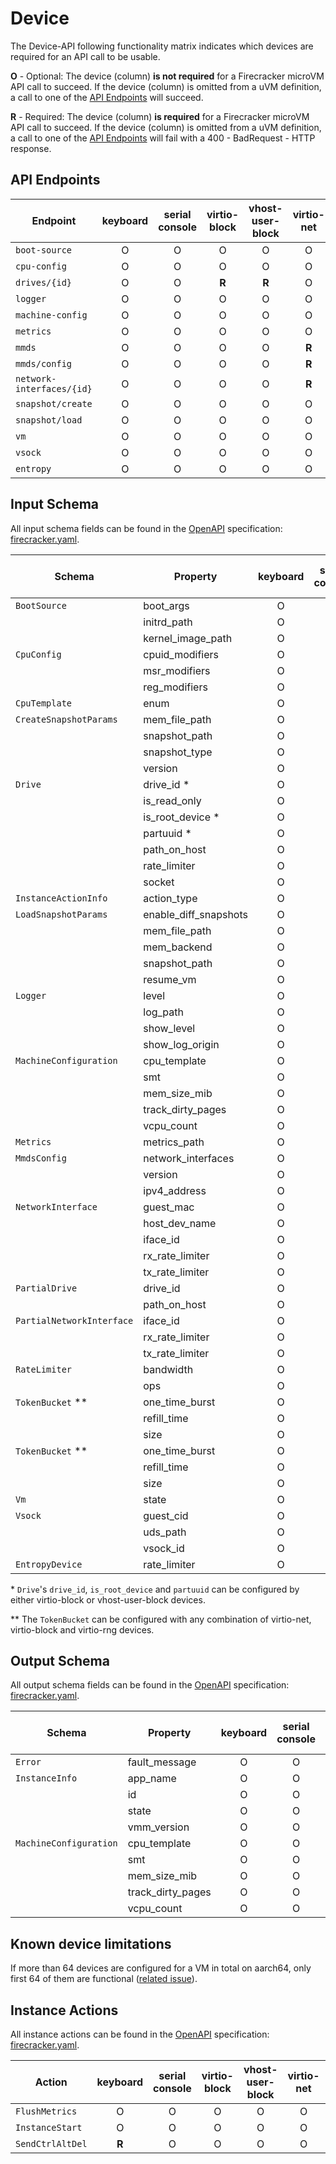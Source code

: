 # Device

The Device-API following functionality matrix indicates which devices are
required for an API call to be usable.

**O** - Optional: The device (column) **is not required** for a Firecracker
microVM API call to succeed. If the device (column) is omitted from a uVM
definition, a call to one of the [API Endpoints](#api-endpoints) will succeed.

**R** - Required: The device (column) **is required** for a Firecracker microVM
API call to succeed. If the device (column) is omitted from a uVM definition, a
call to one of the [API Endpoints](#api-endpoints) will fail with a 400 -
BadRequest - HTTP response.

## API Endpoints

| Endpoint                  | keyboard | serial console | virtio-block | vhost-user-block | virtio-net | virtio-vsock | virtio-rng |
| ------------------------- | :------: | :------------: | :----------: | :--------------: | :--------: | :----------: | :--------: |
| `boot-source`             |    O     |       O        |      O       |        O         |     O      |      O       |     O      |
| `cpu-config`              |    O     |       O        |      O       |        O         |     O      |      O       |     O      |
| `drives/{id}`             |    O     |       O        |    **R**     |      **R**       |     O      |      O       |     O      |
| `logger`                  |    O     |       O        |      O       |        O         |     O      |      O       |     O      |
| `machine-config`          |    O     |       O        |      O       |        O         |     O      |      O       |     O      |
| `metrics`                 |    O     |       O        |      O       |        O         |     O      |      O       |     O      |
| `mmds`                    |    O     |       O        |      O       |        O         |   **R**    |      O       |     O      |
| `mmds/config`             |    O     |       O        |      O       |        O         |   **R**    |      O       |     O      |
| `network-interfaces/{id}` |    O     |       O        |      O       |        O         |   **R**    |      O       |     O      |
| `snapshot/create`         |    O     |       O        |      O       |        O         |     O      |      O       |     O      |
| `snapshot/load`           |    O     |       O        |      O       |        O         |     O      |      O       |     O      |
| `vm`                      |    O     |       O        |      O       |        O         |     O      |      O       |     O      |
| `vsock`                   |    O     |       O        |      O       |        O         |     O      |      O       |     O      |
| `entropy`                 |    O     |       O        |      O       |        O         |     O      |      O       |   **R**    |

## Input Schema

All input schema fields can be found in the [OpenAPI](https://www.openapis.org/)
specification:
[firecracker.yaml](./../src/firecracker/openapi/firecracker.yaml).

| Schema                    | Property              | keyboard | serial console | virtio-block | vhost-user-block | virtio-net | virtio-vsock | virtio-rng |
| ------------------------- | --------------------- | :------: | :------------: | :----------: | :--------------: | :--------: | :----------: | :--------: |
| `BootSource`              | boot_args             |    O     |       O        |      O       |        O         |     O      |      O       |     O      |
|                           | initrd_path           |    O     |       O        |      O       |        O         |     O      |      O       |     O      |
|                           | kernel_image_path     |    O     |       O        |      O       |        O         |     O      |      O       |     O      |
| `CpuConfig`               | cpuid_modifiers       |    O     |       O        |      O       |        O         |     O      |      O       |     O      |
|                           | msr_modifiers         |    O     |       O        |      O       |        O         |     O      |      O       |     O      |
|                           | reg_modifiers         |    O     |       O        |      O       |        O         |     O      |      O       |     O      |
| `CpuTemplate`             | enum                  |    O     |       O        |      O       |        O         |     O      |      O       |     O      |
| `CreateSnapshotParams`    | mem_file_path         |    O     |       O        |      O       |        O         |     O      |      O       |     O      |
|                           | snapshot_path         |    O     |       O        |      O       |        O         |     O      |      O       |     O      |
|                           | snapshot_type         |    O     |       O        |      O       |        O         |     O      |      O       |     O      |
|                           | version               |    O     |       O        |      O       |        O         |     O      |      O       |     O      |
| `Drive`                   | drive_id \*           |    O     |       O        |    **R**     |      **R**       |     O      |      O       |     O      |
|                           | is_read_only          |    O     |       O        |    **R**     |        O         |     O      |      O       |     O      |
|                           | is_root_device \*     |    O     |       O        |    **R**     |      **R**       |     O      |      O       |     O      |
|                           | partuuid \*           |    O     |       O        |    **R**     |      **R**       |     O      |      O       |     O      |
|                           | path_on_host          |    O     |       O        |    **R**     |        O         |     O      |      O       |     O      |
|                           | rate_limiter          |    O     |       O        |    **R**     |        O         |     O      |      O       |     O      |
|                           | socket                |    O     |       O        |      O       |      **R**       |     O      |      O       |     O      |
| `InstanceActionInfo`      | action_type           |    O     |       O        |      O       |        O         |     O      |      O       |     O      |
| `LoadSnapshotParams`      | enable_diff_snapshots |    O     |       O        |      O       |        O         |     O      |      O       |     O      |
|                           | mem_file_path         |    O     |       O        |      O       |        O         |     O      |      O       |     O      |
|                           | mem_backend           |    O     |       O        |      O       |        O         |     O      |      O       |     O      |
|                           | snapshot_path         |    O     |       O        |      O       |        O         |     O      |      O       |     O      |
|                           | resume_vm             |    O     |       O        |      O       |        O         |     O      |      O       |     O      |
| `Logger`                  | level                 |    O     |       O        |      O       |        O         |     O      |      O       |     O      |
|                           | log_path              |    O     |       O        |      O       |        O         |     O      |      O       |     O      |
|                           | show_level            |    O     |       O        |      O       |        O         |     O      |      O       |     O      |
|                           | show_log_origin       |    O     |       O        |      O       |        O         |     O      |      O       |     O      |
| `MachineConfiguration`    | cpu_template          |    O     |       O        |      O       |        O         |     O      |      O       |     O      |
|                           | smt                   |    O     |       O        |      O       |        O         |     O      |      O       |     O      |
|                           | mem_size_mib          |    O     |       O        |      O       |        O         |     O      |      O       |     O      |
|                           | track_dirty_pages     |    O     |       O        |      O       |        O         |     O      |      O       |     O      |
|                           | vcpu_count            |    O     |       O        |      O       |        O         |     O      |      O       |     O      |
| `Metrics`                 | metrics_path          |    O     |       O        |      O       |        O         |     O      |      O       |     O      |
| `MmdsConfig`              | network_interfaces    |    O     |       O        |      O       |        O         |   **R**    |      O       |     O      |
|                           | version               |    O     |       O        |      O       |        O         |   **R**    |      O       |     O      |
|                           | ipv4_address          |    O     |       O        |      O       |        O         |   **R**    |      O       |     O      |
| `NetworkInterface`        | guest_mac             |    O     |       O        |      O       |        O         |   **R**    |      O       |     O      |
|                           | host_dev_name         |    O     |       O        |      O       |        O         |   **R**    |      O       |     O      |
|                           | iface_id              |    O     |       O        |      O       |        O         |   **R**    |      O       |     O      |
|                           | rx_rate_limiter       |    O     |       O        |      O       |        O         |   **R**    |      O       |     O      |
|                           | tx_rate_limiter       |    O     |       O        |      O       |        O         |   **R**    |      O       |     O      |
| `PartialDrive`            | drive_id              |    O     |       O        |    **R**     |        O         |     O      |      O       |     O      |
|                           | path_on_host          |    O     |       O        |    **R**     |        O         |     O      |      O       |     O      |
| `PartialNetworkInterface` | iface_id              |    O     |       O        |      O       |        O         |   **R**    |      O       |     O      |
|                           | rx_rate_limiter       |    O     |       O        |      O       |        O         |   **R**    |      O       |     O      |
|                           | tx_rate_limiter       |    O     |       O        |      O       |        O         |   **R**    |      O       |     O      |
| `RateLimiter`             | bandwidth             |    O     |       O        |      O       |        O         |   **R**    |      O       |     O      |
|                           | ops                   |    O     |       O        |    **R**     |        O         |     O      |      O       |     O      |
| `TokenBucket` \*\*        | one_time_burst        |    O     |       O        |    **R**     |        O         |     O      |      O       |     O      |
|                           | refill_time           |    O     |       O        |    **R**     |        O         |     O      |      O       |     O      |
|                           | size                  |    O     |       O        |    **R**     |        O         |     O      |      O       |     O      |
| `TokenBucket` \*\*        | one_time_burst        |    O     |       O        |      O       |        O         |   **R**    |      O       |     O      |
|                           | refill_time           |    O     |       O        |      O       |        O         |   **R**    |      O       |     O      |
|                           | size                  |    O     |       O        |      O       |        O         |   **R**    |      O       |     O      |
| `Vm`                      | state                 |    O     |       O        |      O       |        O         |     O      |      O       |     O      |
| `Vsock`                   | guest_cid             |    O     |       O        |      O       |        O         |     O      |    **R**     |     O      |
|                           | uds_path              |    O     |       O        |      O       |        O         |     O      |    **R**     |     O      |
|                           | vsock_id              |    O     |       O        |      O       |        O         |     O      |    **R**     |     O      |
| `EntropyDevice`           | rate_limiter          |    O     |       O        |      O       |        O         |     O      |      O       |   **R**    |

\* `Drive`'s `drive_id`, `is_root_device` and `partuuid` can be configured by
either virtio-block or vhost-user-block devices.

\*\* The `TokenBucket` can be configured with any combination of virtio-net,
virtio-block and virtio-rng devices.

## Output Schema

All output schema fields can be found in the [OpenAPI](https://www.openapis.org/)
specification:
[firecracker.yaml](./../src/firecracker/openapi/firecracker.yaml).

| Schema                 | Property          | keyboard | serial console | virtio-block | vhost-user-block | virtio-net | virtio-vsock |
| ---------------------- | ----------------- | :------: | :------------: | :----------: | :--------------: | :--------: | :----------: |
| `Error`                | fault_message     |    O     |       O        |      O       |        O         |     O      |      O       |
| `InstanceInfo`         | app_name          |    O     |       O        |      O       |        O         |     O      |      O       |
|                        | id                |    O     |       O        |      O       |        O         |     O      |      O       |
|                        | state             |    O     |       O        |      O       |        O         |     O      |      O       |
|                        | vmm_version       |    O     |       O        |      O       |        O         |     O      |      O       |
| `MachineConfiguration` | cpu_template      |    O     |       O        |      O       |        O         |     O      |      O       |
|                        | smt               |    O     |       O        |      O       |        O         |     O      |      O       |
|                        | mem_size_mib      |    O     |       O        |      O       |        O         |     O      |      O       |
|                        | track_dirty_pages |    O     |       O        |      O       |        O         |     O      |      O       |
|                        | vcpu_count        |    O     |       O        |      O       |        O         |     O      |      O       |

## Known device limitations

If more than 64 devices are configured for a VM in total on aarch64, only first
64 of them are functional
([related issue](https://github.com/firecracker-microvm/firecracker/issues/4207)).

## Instance Actions

All instance actions can be found in the [OpenAPI](https://www.openapis.org/)
specification:
[firecracker.yaml](./../src/firecracker/openapi/firecracker.yaml).

| Action           | keyboard | serial console | virtio-block | vhost-user-block | virtio-net | virtio-vsock |
| ---------------- | :------: | :------------: | :----------: | :--------------: | :--------: | :----------: |
| `FlushMetrics`   |    O     |       O        |      O       |        O         |     O      |      O       |
| `InstanceStart`  |    O     |       O        |      O       |        O         |     O      |      O       |
| `SendCtrlAltDel` |  **R**   |       O        |      O       |        O         |     O      |      O       |
